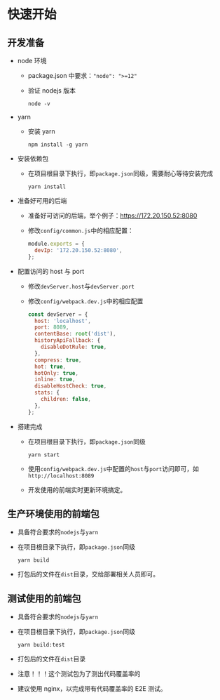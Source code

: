 # 快速开始

## 开发准备

- node 环境

  - package.json 中要求：`"node": ">=12"`
  - 验证 nodejs 版本

    ```shell
    node -v
    ```

- yarn

  - 安装 yarn

    ```shell
    npm install -g yarn
    ```

- 安装依赖包

  - 在项目根目录下执行，即`package.json`同级，需要耐心等待安装完成

    ```shell
    yarn install
    ```

- 准备好可用的后端

  - 准备好可访问的后端，举个例子：<https://172.20.150.52:8080>
  - 修改`config/common.js`中的相应配置：

    ```javascript
    module.exports = {
      devIp: '172.20.150.52:8080',
    };
    ```

- 配置访问的 host 与 port

  - 修改`devServer.host`与`devServer.port`
  - 修改`config/webpack.dev.js`中的相应配置

    ```javascript
    const devServer = {
      host: 'localhost',
      port: 8089,
      contentBase: root('dist'),
      historyApiFallback: {
        disableDotRule: true,
      },
      compress: true,
      hot: true,
      hotOnly: true,
      inline: true,
      disableHostCheck: true,
      stats: {
        children: false,
      },
    };
    ```

- 搭建完成

  - 在项目根目录下执行，即`package.json`同级

    ```shell
    yarn start
    ```

  - 使用`config/webpack.dev.js`中配置的`host`与`port`访问即可，如`http://localhost:8089`
  - 开发使用的前端实时更新环境搞定。

## 生产环境使用的前端包

- 具备符合要求的`nodejs`与`yarn`
- 在项目根目录下执行，即`package.json`同级

  ```shell
  yarn build
  ```

- 打包后的文件在`dist`目录，交给部署相关人员即可。

## 测试使用的前端包

- 具备符合要求的`nodejs`与`yarn`
- 在项目根目录下执行，即`package.json`同级

  ```shell
  yarn build:test
  ```

- 打包后的文件在`dist`目录
- 注意！！！这个测试包为了测出代码覆盖率的
- 建议使用 nginx，以完成带有代码覆盖率的 E2E 测试。
